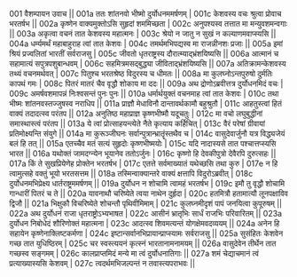 001  	वैशम्पायन उवाच ||
001a	ततः शांतनवो भीष्मो दुर्योधनममर्षणम् |
001c	केशवस्य वचः श्रुत्वा प्रोवाच भरतर्षभ ||
002a	कृष्णेन वाक्यमुक्तोऽसि सुहृदां शममिच्छता |
002c	अनुपश्यस्व तत्तात मा मन्युवशमन्वगाः ||
003a	अकृत्वा वचनं तात केशवस्य महात्मनः |
003c	श्रेयो न जातु न सुखं न कल्याणमवाप्स्यसि ||
004a	धर्म्यमर्थं महाबाहुराह त्वां तात केशवः |
004c	तमर्थमभिपद्यस्व मा राजन्नीनशः प्रजाः ||
005a	इमां श्रियं प्रज्वलितां भारतीं सर्वराजसु |
005c	जीवतो धृतराष्ट्रस्य दौरात्म्याद्भ्रंशयिष्यसि ||
006a	आत्मानं च सहामात्यं सपुत्रपशुबान्धवम् |
006c	सहमित्रमसद्बुद्ध्या जीविताद्भ्रंशयिष्यसि ||
007a	अतिक्रामन्केशवस्य तथ्यं वचनमर्थवत् |
007c	पितुश्च भरतश्रेष्ठ विदुरस्य च धीमतः ||
008a	मा कुलघ्नोऽन्तपुरुषो दुर्मतिः कापथं गमः |
008c	पितरं मातरं चैव वृद्धौ शोकाय मा ददः ||
009a	अथ द्रोणोऽब्रवीत्तत्र दुर्योधनमिदं वचः |
009c	अमर्षवशमापन्नं निःश्वसन्तं पुनः पुनः ||
010a	धर्मार्थयुक्तं वचनमाह त्वां तात केशवः |
010c	तथा भीष्मः शांतनवस्तज्जुषस्व नराधिप ||
011a	प्राज्ञौ मेधाविनौ दान्तावर्थकामौ बहुश्रुतौ |
011c	आहतुस्त्वां हितं वाक्यं तदादत्स्व परंतप ||
012a	अनुतिष्ठ महाप्राज्ञ कृष्णभीष्मौ यदूचतुः |
012c	मा वचो लघुबुद्धीनां समास्थास्त्वं परंतप ||
013a	ये त्वां प्रोत्साहयन्त्येते नैते कृत्याय कर्हिचित् |
013c	वैरं परेषां ग्रीवायां प्रतिमोक्ष्यन्ति संयुगे ||
014a	मा कुरूञ्जीघनः सर्वान्पुत्रान्भ्रातॄंस्तथैव च |
014c	वासुदेवार्जुनौ यत्र विद्ध्यजेयं बलं हि तत् ||
015a	एतच्चैव मतं सत्यं सुहृदोः कृष्णभीष्मयोः |
015c	यदि नादास्यसे तात पश्चात्तप्स्यसि भारत ||
016a	यथोक्तं जामदग्न्येन भूयानेव ततोऽर्जुनः |
016c	कृष्णो हि देवकीपुत्रो देवैरपि दुरुत्सहः ||
017a	किं ते सुखप्रियेणेह प्रोक्तेन भरतर्षभ |
017c	एतत्ते सर्वमाख्यातं यथेच्छसि तथा कुरु |
017e 	न हि त्वामुत्सहे वक्तुं भूयो भरतसत्तम ||
018a	तस्मिन्वाक्यान्तरे वाक्यं क्षत्तापि विदुरोऽब्रवीत् |
018c	दुर्योधनमभिप्रेक्ष्य धार्तराष्ट्रममर्षणम् ||
019a	दुर्योधन न शोचामि त्वामहं भरतर्षभ |
019c	इमौ तु वृद्धौ शोचामि गान्धारीं पितरं च ते ||
020a	यावनाथौ चरिष्येते त्वया नाथेन दुर्हृदा |
020c	हतमित्रौ हतामात्यौ लूनपक्षाविव द्विजौ ||
021a	भिक्षुकौ विचरिष्येते शोचन्तौ पृथिवीमिमाम् |
021c	कुलघ्नमीदृशं पापं जनयित्वा कुपूरुषम् ||
022a	अथ दुर्योधनं राजा धृतराष्ट्रोऽभ्यभाषत |
022c	आसीनं भ्रातृभिः सार्धं राजभिः परिवारितम् ||
023a	दुर्योधन निबोधेदं शौरिणोक्तं महात्मना |
023c	आदत्स्व शिवमत्यन्तं योगक्षेमवदव्ययम् ||
024a	अनेन हि सहायेन कृष्णेनाक्लिष्टकर्मणा |
024c	इष्टान्सर्वानभिप्रायान्प्राप्स्यामः सर्वराजसु ||
025a	सुसंहितः केशवेन गच्छ तात युधिष्ठिरम् |
025c	चर स्वस्त्ययनं कृत्स्नं भारतानामनामयम् ||
026a	वासुदेवेन तीर्थेन तात गच्छस्व सङ्गमम् |
026c	कालप्राप्तमिदं मन्ये मा त्वं दुर्योधनातिगाः ||
027a	शमं चेद्याचमानं त्वं प्रत्याख्यास्यसि केशवम् |
027c	त्वदर्थमभिजल्पन्तं न तवास्त्यपराभवः ||
